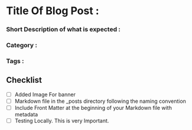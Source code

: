 # Title Of Blog Post : 
### Short Description of what is expected : 

### Category :
### Tags :

## Checklist
- [ ]  Added Image For banner 
- [ ]  Markdown file in the _posts directory following the naming convention
- [ ]  Include Front Matter at the beginning of your Markdown file with metadata
- [ ]  Testing Locally. This is very Important.

